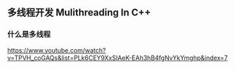 ## 多线程开发 Mulithreading In C++

### 什么是多线程
https://www.youtube.com/watch?v=TPVH_coGAQs&list=PLk6CEY9XxSIAeK-EAh3hB4fgNvYkYmghp&index=7